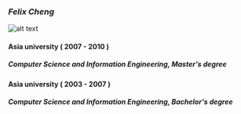### *Felix Cheng*

![alt text](../../img/profile.jpg "Felix")

#### Asia university ( 2007 - 2010 )
##### Computer Science and Information Engineering, Master's degree

#### Asia university ( 2003 - 2007 )
##### Computer Science and Information Engineering, Bachelor's degree